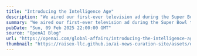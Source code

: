 ```yaml
---
title: "Introducing the Intelligence Age"
description: "We aired our first-ever television ad during the Super Bowl to pique people’s curiosity and help us all realize how AI can open up new possibilities for us, create more fulfillment in our lives, and make us more productive, just as all the tools that came before AI did for those who came before us."
summary: "We aired our first-ever television ad during the Super Bowl to pique people’s curiosity and help us all realize how AI can open up new possibilities for us, create more fulfillment in our lives, and make us more productive, just as all the tools that came before AI did for those who came before us."
pubDate: "Sun, 09 Feb 2025 22:00:00 GMT"
source: "OpenAI Blog"
url: "https://openai.com/global-affairs/introducing-the-intelligence-age"
thumbnail: "https://raisex-llc.github.io/ai-news-curation-site/assets/openai_logo.png"
---
```


